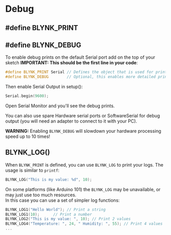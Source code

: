 # Debug

## \#define BLYNK\_PRINT

## \#define BLYNK\_DEBUG

To enable debug prints on the default Serial port add on the top of your sketch **IMPORTANT: This should be the first line in your code**:

```cpp
#define BLYNK_PRINT Serial // Defines the object that is used for printing
#define BLYNK_DEBUG        // Optional, this enables more detailed prints
```

Then enable Serial Output in setup\(\):

```cpp
Serial.begin(9600);
```

Open Serial Monitor and you'll see the debug prints.

You can also use spare Hardware serial ports or SoftwareSerial for debug output \(you will need an adapter to connect to it with your PC\).

**WARNING:** Enabling `BLYNK_DEBUG` will slowdown your hardware processing speed up to 10 times!

## BLYNK\_LOG\(\)

When `BLYNK_PRINT` is defined, you can use `BLYNK_LOG` to print your logs. The usage is similar to `printf`:

```cpp
BLYNK_LOG("This is my value: %d", 10);
```

On some platforms \(like Arduino 101\) the `BLYNK_LOG` may be unavailable, or may just use too much resources.  
In this case you can use a set of simpler log functions:

```cpp
BLYNK_LOG1("Hello World"); // Print a string
BLYNK_LOG1(10);      // Print a number
BLYNK_LOG2("This is my value: ", 10); // Print 2 values
BLYNK_LOG4("Temperature: ", 24, " Humidity: ", 55); // Print 4 values
...
```

